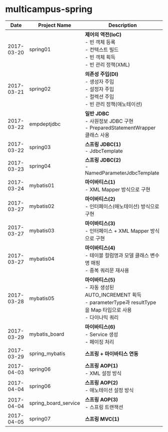 # multicampus-spring

|Date|Project Name|Description|
|--|--|--|
|2017-03-20|spring01|**제어의 역전(IoC)**<br>- 빈 객체 등록<br>- 컨텍스트 빌드<br>- 빈 객체 획득<br>- 빈 관리 정책(XML)|
|2017-03-21|spring02|**의존성 주입(DI)**<br>- 생성자 주입<br>- 설정자 주입<br>- 컬렉션 주입<br>- 빈 관리 정책(애노테이션)|
|2017-03-22|empdeptjdbc|**일반 JDBC**<br>- 사원정보 JDBC  구현<br>- PreparedStatementWrapper 클래스 사용|
|2017-03-22|spring03|**스프링 JDBC(1)**<br>- JdbcTemplate|
|2017-03-23|spring04|**스프링 JDBC(2)**<br>- NamedParameterJdbcTemplate|
|2017-03-24|mybatis01|**마이바티스(1)**<br>- XML Mapper 방식으로 구현|
|2017-03-27|mybatis02|**마이바티스(2)**<br>- 인터페이스(애노테이션) 방식으로 구현|
|2017-03-27|mybatis03|**마이바티스(3)**<br>- 인터페이스 + XML Mapper 방식으로 구현|
|2017-03-27|mybatis04|**마이바티스(4)**<br>- 테이블 컬럼명과 모델 클래스 변수명 매핑<br>- 중복 쿼리문 재사용|
|2017-03-28|mybatis05|**마이바티스(5)**<br>- 자동 생성된 AUTO_INCREMENT 획득<br>- parameterType과 resultType을 Map 타입으로 사용<br>- 다이나믹 쿼리|
|2017-03-29|mybatis_board|**마이바티스(6)**<br>- Service 생성<br>- 페이징 처리|
|2017-03-29|spring_mybatis|**스프링 + 마이바티스 연동**|
|2017-04-03|spring06|**스프링 AOP(1)**<br>- XML 설정 방식|
|2017-04-04|spring06|**스프링 AOP(2)**<br>- 애노테이션 설정 방식|
|2017-04-04|spring_board_service|**스프링 AOP(3)**<br>- 스프링 트랜잭션|
|2017-04-05|spring07|**스프링 MVC(1)**|
